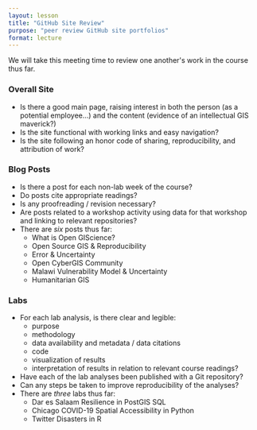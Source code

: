 ```yaml
---
layout: lesson
title: "GitHub Site Review"
purpose: "peer review GitHub site portfolios"
format: lecture
---
```


We will take this meeting time to review one another's work in the course thus far.

### Overall Site

- Is there a good main page, raising interest in both the person (as a potential employee…) and the content (evidence of an intellectual GIS maverick?)
- Is the site functional with working links and easy navigation?
- Is the site following an honor code of sharing, reproducibility, and attribution of work?

### Blog Posts

- Is there a post for each non-lab week of the course?
- Do posts cite appropriate readings?
- Is any proofreading / revision necessary?
- Are posts related to a workshop activity using data for that workshop and linking to relevant repositories?
- There are *six* posts thus far:
  - What is Open GIScience?
  - Open Source GIS & Reproducibility
  - Error & Uncertainty
  - Open CyberGIS Community
  - Malawi Vulnerability Model & Uncertainty
  - Humanitarian GIS

### Labs

- For each lab analysis, is there clear and legible:
  - purpose
  - methodology
  - data availability and metadata / data citations
  - code
  - visualization of results
  - interpretation of results in relation to relevant course readings?
- Have each of the lab analyses been published with a Git repository?
- Can any steps be taken to improve reproducibility of the analyses?
- There are *three* labs thus far:
  - Dar es Salaam Resilience in PostGIS SQL
  - Chicago COVID-19 Spatial Accessibility in Python
  - Twitter Disasters in R
